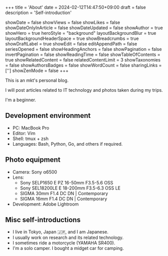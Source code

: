 +++
title = 'About'
date = 2024-02-12T14:47:50+09:00
draft = false
description = 'Self-introduction'

showDate = false
showViews = false
showLikes = false
showDateOnlyInArticle = false
showDateUpdated = false
showAuthor = true
showHero = true
heroStyle = "background"
layoutBackgroundBlur = true
layoutBackgroundHeaderSpace = true
showBreadcrumbs = true
showDraftLabel = true
showEdit = false
editAppendPath = false
seriesOpened = false
showHeadingAnchors = false
showPagination = false
invertPagination = false
showReadingTime = false
showTableOfContents = true
showRelatedContent = false
relatedContentLimit = 3
showTaxonomies = false
showAuthorsBadges = false
showWordCount = false
sharingLinks = ['']
showZenMode = false
+++


This is an mkt's personal blog.

I will post articles related to IT technology and photos taken during my trips.

I'm a beginner.


## Development environment

- PC: MacBook Pro
- Editor: Vim
- Shell: tmux + zsh
- Languages: Bash, Python, Go, and others if required.


## Photo equipment

- Camera: Sony α6500
- Lens:
     - Sony SELP1650 E PZ 16-50mm F3.5-5.6 OSS
     - Sony SEL18200LE E 18-200mm F3.5-6.3 OSS LE
     - SIGMA 30mm F1.4 DC DN | Contemporary
     - SIGMA 16mm F1.4 DC DN | Contemporary
- Development: Adobe Lightroom


## Misc self-introductions

- I live in Tokyo, Japan 🇯🇵, and I am Japanese.
- I usually work on research and its related technology.
- I sometimes ride a motorcycle (YAMAHA SR400).
- I'm a solo camper. I bought a midget car for camping.


